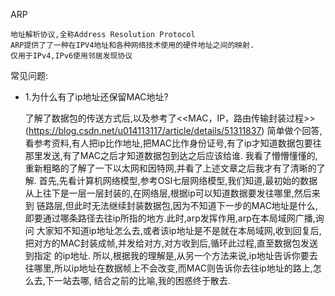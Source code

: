 ARP

    地址解析协议,全称Address Resolution Protocol
    ARP提供了了一种在IPV4地址和各种网络技术使用的硬件地址之间的映射.
    仅用于IPv4,IPv6使用邻居发现协议

常见问题:

- 1.为什么有了ip地址还保留MAC地址?

    
    了解了数据包的传送方式后,以及参考了<<MAC，IP，路由传输封装过程>>(https://blog.csdn.net/u014113117/article/details/51311837)
    简单做个回答,看参考资料,有人把ip比作地址,把MAC比作身份证号,有了ip才知道数据包要往那里发送,有了MAC之后才知道数据包到达之后应该给谁.
    我看了懵懵懂懂的,重新粗略的了解了一下以太网和因特网,并看了上述文章之后我才有了清晰的了解.
    首先,先看计算机网络模型,参考OSI七层网络模型,我们知道,最初始的数据从上往下是一层一层封装的,在网络层,根据ip可以知道数据要发往哪里,然后来到
    链路层,但此时无法继续封装数据包,因为不知道下一步的MAC地址是什么,即要通过哪条路径去往ip所指的地方.此时,arp发挥作用,arp在本局域网广播,询问
    大家知不知道ip地址怎么去,或者该ip地址是不是就在本局域网,收到回复后,把对方的MAC封装成帧,并发给对方,对方收到后,循环此过程,直至数据包发送到指定
    的ip地址.
    所以,根据我的理解是,从另一个方法来说,ip地址告诉你要去往哪里,所以ip地址在数据帧上不会改变,而MAC则告诉你去往ip地址的路上,怎么去,下一站去哪,
    结合之前的比喻,我的困惑终于散去.
